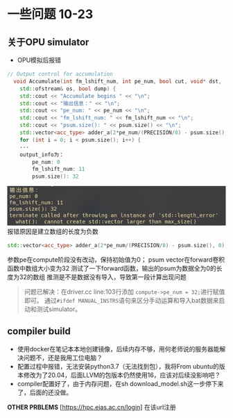 # 一些问题 10-23

## 关于OPU simulator

- OPU模拟后报错
```c++
// Output control for accumulation
  void Accumulate(int fm_lshift_num, int pe_num, bool cut, void* dst, 
    std::ofstream& os, bool dump) {
    std::cout << "Accumulate begins " << "\n";
    std::cout << "输出信息：" << "\n";
    std::cout << "pe_num: " << pe_num << "\n";
    std::cout << "fm_lshift_num: " << fm_lshift_num << "\n";
    std::cout << "psum.size(): " << psum.size() << "\n";
    std::vector<acc_type> adder_a(2*pe_num/(PRECISION/8) - psum.size(), 0);
    for (int i = 0; i < psum.size(); i++) {
    ···
    output_info为：
        pe_num: 0
        fm_lshift_num: 11
        psum.size(): 32
```
![报错信息](acc_error_info.png)
报错原因是建立数组的长度为负数
```c++
std::vector<acc_type> adder_a(2*pe_num/(PRECISION/8) - psum.size(), 0);
```

参数pe在compute阶段没有改动，保持初始值为0；
psum vector在forward卷积函数中数组大小变为32
测试了一下forward函数，输出的psum为数据全为0的长度为32的数组
推测是不是数据没有导入，导致第一段计算出现问题


> 问题已解决：在driver.cc line:103行添加 ```compute->pe_num = 32;```进行赋值即可。
> 通过```#ifdef MANUAL_INSTRS```语句来区分手动运算和导入bat数据来启动和测试simulator。

## compiler build
- 使用docker在笔记本本地创建镜像，后续内存不够，用何老师说的服务器能解决问题不，还是我用工位电脑？
- 配置过程中报错，无法安装python3.7（无法找到包），我将From ubuntu的版本修改为了20.04，后面LLVM的包版本仍然使用16，应该对后续没影响吧？
- compiler配置好了，由于内存问题，在sh download_model.sh这一步停下来了，后面的还没做。


**OTHER PRBLEMS**
[https://hpc.eias.ac.cn/login]
在该url注册
